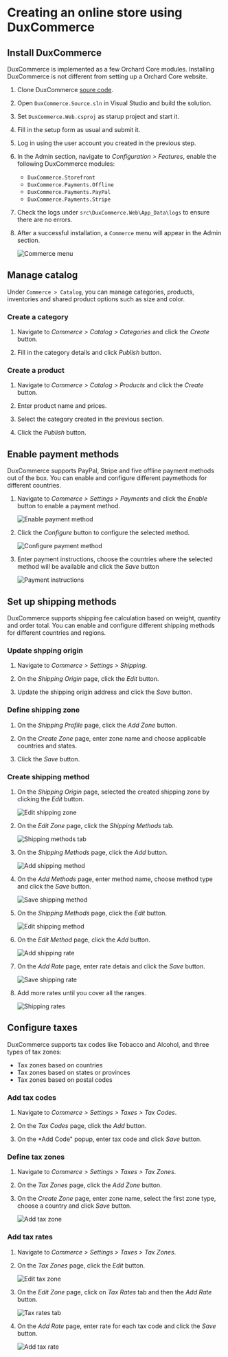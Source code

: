 # Creating an online store using DuxCommerce

## Install DuxCommerce

DuxCommerce is implemented as a few Orchard Core modules. Installing DuxCommerce is not different from setting up a Orchard Core website.

1. Clone DuxCommerce [soure code](https://github.com/DuxCommerce/DuxCommerce.Source).

2. Open `DuxCommerce.Source.sln` in Visual Studio and build the solution.

3. Set `DuxCommerce.Web.csproj` as starup project and start it.

4. Fill in the setup form as usual and submit it.

5. Log in using the user account you created in the previous step.

6. In the Admin section, navigate to *Configuration > Features*, enable the following DuxCommerce modules:
   * `DuxCommerce.Storefront`
   * `DuxCommerce.Payments.Offline`
   * `DuxCommerce.Payments.PayPal`
   * `DuxCommerce.Payments.Stripe`

7. Check the logs under `src\DuxCommerce.Web\App_Data\logs` to ensure there are no errors.

8. After a successful installation, a `Commerce` menu will appear in the Admin section.

   ![Commerce menu](images/commerce-menu.png)

## Manage catalog

Under `Commerce > Catalog`, you can manage categories, products, inventories and shared product options such as size and color.

### Create a category

1. Navigate to *Commerce > Catalog > Categories* and click the *Create* button.

2. Fill in the category details and click *Publish* button.

### Create a product

1. Navigate to *Commerce > Catalog > Products* and click the *Create* button.

2. Enter product name and prices.

3. Select the category created in the previous section.

4. Click the *Publish* button.

## Enable payment methods

DuxCommerce supports PayPal, Stripe and five offline payment methods out of the box. You can enable and configure different paymethods for different countries.

1. Navigate to *Commerce > Settings > Payments* and click the *Enable* button to enable a payment method.

   ![Enable payment method](images/enable-payment-method.png)

2. Click the *Configure* button to configure the selected method.

   ![Configure payment method](images/configure-payment-method.png)

3. Enter payment instructions, choose the countries where the selected method will be available and click the *Save* button

   ![Payment instructions](images/payment-instructions.png)

## Set up shipping methods

DuxCommerce supports shipping fee calculation based on weight, quantity and order total. You can enable and configure different shipping methods for different countries and regions.

### Update shpping origin

1. Navigate to *Commerce > Settings > Shipping*.
 
2. On the *Shipping Origin* page, click the *Edit* button.

3. Update the shipping origin address and click the *Save* button.

### Define shipping zone

1. On the *Shipping Profile* page, click the *Add Zone* button.

2. On the *Create Zone* page, enter zone name and choose applicable countries and states.

3. Click the *Save* button.

### Create shipping method

1. On the *Shipping Origin* page, selected the created shipping zone by clicking the *Edit* button.

   ![Edit shipping zone](images/edit-shipping-zone.png)

2. On the *Edit Zone* page, click the *Shipping Methods* tab.

   ![Shipping methods tab](images/shipping-methods-tab.png)

3. On the *Shipping Methods* page, click the *Add* button.

   ![Add shipping method](images/add-shipping-method.png)

4. On the *Add Methods* page, enter method name, choose method type and click the *Save* button.

   ![Save shipping method](images/save-shipping-method.png)

5. On the *Shipping Methods* page, click the *Edit* button.

   ![Edit shipping method](images/edit-shipping-method.png)

6. On the *Edit Method* page, click the *Add* button.

   ![Add shipping rate](images/add-shipping-rate.png)

7. On the *Add Rate* page, enter rate detais and click the *Save* button.

   ![Save shipping rate](images/save-shipping-rate.png)

8. Add more rates until you cover all the ranges.

   ![Shipping rates](images/shipping-rates.png)

## Configure taxes

DuxCommerce supports tax codes like Tobacco and Alcohol, and three types of tax zones:
* Tax zones based on countries
* Tax zones based on states or provinces
* Tax zones based on postal codes

### Add tax codes

1. Navigate to *Commerce > Settings > Taxes > Tax Codes*.

2. On the *Tax Codes* page, click the *Add* button.

3. On the *Add Code" popup, enter tax code and click *Save* button.

### Define tax zones

1. Navigate to *Commerce > Settings > Taxes > Tax Zones*.

2. On the *Tax Zones* page, click the *Add Zone* button.

3. On the *Create Zone* page, enter zone name, select the first zone type, choose a country and click *Save* button.

   ![Add tax zone](images/add-tax-zone.png)

### Add tax rates

1. Navigate to *Commerce > Settings > Taxes > Tax Zones*.

2. On the *Tax Zones* page, click the *Edit* button.

   ![Edit tax zone](images/edit-tax-zone.png)

3. On the *Edit Zone* page, click on *Tax Rates* tab and then the *Add Rate* button.

   ![Tax rates tab](images/tax-rates-tab.png)

3. On the *Add Rate* page, enter rate for each tax code and click the *Save* button.

   ![Add tax rate](images/add-tax-rate.png)